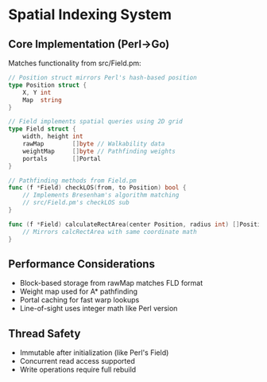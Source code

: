 # Spatial Indexing System

## Core Implementation (Perl->Go)
Matches functionality from src/Field.pm:

```go
// Position struct mirrors Perl's hash-based position
type Position struct {
    X, Y int
    Map  string
}

// Field implements spatial queries using 2D grid
type Field struct {
    width, height int
    rawMap        []byte // Walkability data
    weightMap     []byte // Pathfinding weights
    portals       []Portal
}

// Pathfinding methods from Field.pm
func (f *Field) checkLOS(from, to Position) bool {
    // Implements Bresenham's algorithm matching 
    // src/Field.pm's checkLOS sub
}

func (f *Field) calculateRectArea(center Position, radius int) []Position {
    // Mirrors calcRectArea with same coordinate math
}
```

## Performance Considerations
- Block-based storage from rawMap matches FLD format
- Weight map used for A* pathfinding
- Portal caching for fast warp lookups
- Line-of-sight uses integer math like Perl version

## Thread Safety
- Immutable after initialization (like Perl's Field)
- Concurrent read access supported
- Write operations require full rebuild
